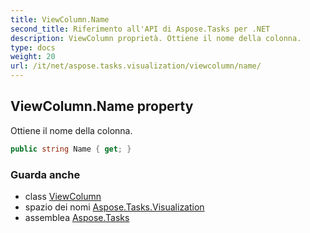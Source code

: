 ```yaml
---
title: ViewColumn.Name
second_title: Riferimento all'API di Aspose.Tasks per .NET
description: ViewColumn proprietà. Ottiene il nome della colonna.
type: docs
weight: 20
url: /it/net/aspose.tasks.visualization/viewcolumn/name/
---
```

## ViewColumn.Name property

Ottiene il nome della colonna.

```csharp
public string Name { get; }
```

### Guarda anche

* class [ViewColumn](../)
* spazio dei nomi [Aspose.Tasks.Visualization](../../viewcolumn/)
* assemblea [Aspose.Tasks](../../../)



